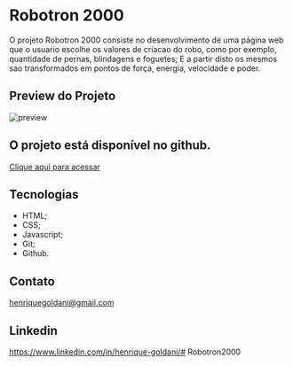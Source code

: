 # Robotron 2000

O projeto Robotron 2000 consiste no desenvolvimento de uma página web que o usuario escolhe os valores de criacao do robo, como por exemplo, quantidade de pernas, blindagens e foguetes; E a partir disto os mesmos sao transformados em pontos de força, energia, velocidade e poder.

## Preview do Projeto
![preview]()

## O projeto está disponível no github.

[Clique aqui para acessar]()


## Tecnologias

- HTML;
- CSS;
- Javascript;
- Git;
- Github.

## Contato

henriquegoldani@gmail.com

## Linkedin 

https://www.linkedin.com/in/henrique-goldani/# Robotron2000
